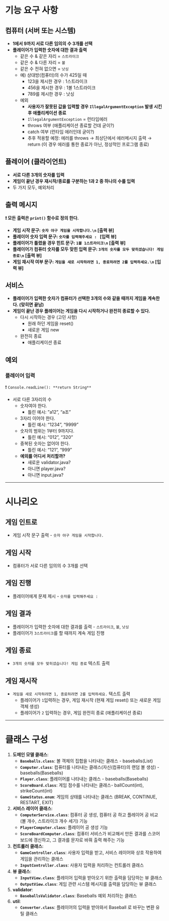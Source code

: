 # 기능 요구 사항

## 컴퓨터 (서버 또는 시스템)
- **1에서 9까지 서로 다른 임의의 수 3개를 선택**
- **플레이어가 입력한 숫자에 대한 결과 출력**
    - 같은 수 & 같은 자리 = `스트라이크`
    - 같은 수 & 다른 자리 = `볼`
    - 같은 수 전혀 없으면 = `낫싱`
    - 예) 상대방(컴퓨터)의 수가 425일 때
        - 123을 제시한 경우 : 1스트라이크
        - 456을 제시한 경우 : 1볼 1스트라이크
        - 789를 제시한 경우 : 낫싱
    - 예외
      - **사용자가 잘못된 값을 입력할 경우 `IllegalArgumentException` 발생 시킨 후 애플리케이션 종료**
      - `IllegalArgumentException` = 런타임에러
      - throws 여부 (애플리케이션 종료할 건데 굳이?)
      - catch 여부 (런타임 에러인데 굳이?)
      - 추후 적용할 예정: 에러를 throws → 최상단에서 에러메시지 출력 → return (이 경우 에러를 통한 종료가 아닌, 정상적인 프로그램 종료)

## 플레이어 (클라이언트)
- **서로 다른 3개의 숫자를 입력**
- **게임이 끝난 경우 재시작/종료를 구분하는 1과 2 중 하나의 수를 입력**
- 두 가지 모두, 예외처리

## 출력 메시지
**❗️ 모든 출력은 `print()` 함수로 정의 한다.**
- **게임 시작 문구: `숫자 야구 게임을 시작합니다.\n`  [출력 뷰]**
- **플레이어 숫자 입력 문구: `숫자를 입력해주세요 : `  [입력 뷰]**
- **플레이어가 틀렸을 경우 힌트 문구: `1볼 1스트라이크\n` [출력 뷰]**
- **플레이어가 컴퓨터 숫자를 모두 맞힌 입력 문구: `3개의 숫자를 모두 맞히셨습니다! 게임 종료\n` [출력 뷰]**
- **게임 재시작 여부 문구: `게임을 새로 시작하려면 1, 종료하려면 2를 입력하세요.\n` [입력 뷰]**

## 서비스
- **플레이어가 입력한 숫자가 컴퓨터가 선택한 3개의 수와 같을 때까지 게임을 계속한다. (맞히면 끝남)**
- **게임이 끝난 경우 플레이어는 게임을 다시 시작하거나 완전히 종료할 수 있다.**
    - 다시 시작하는 경우 (고민 사항)
        - 원래 하던 게임을 reset()
        - 새로운 게임 new
    - 완전히 종료
        - 애플리케이션 종료

## 예외
### 플레이어 입력
❗️ `Console.readLine(): **return String**`
- 서로 다른 3자리의 수
    - 숫자여야 한다.
        - 틀린 예시: ”a12”, “a조”
    - 3자리 이어야 한다.
        - 틀린 예시: “1234”, “9999”
    - 숫자의 범위는 1부터 9까지다.
        - 틀린 예시: “012”, “320”
    - 중복된 숫자는 없어야 한다.
        - 틀린 예시: “121”, “999”
    - **예외를 어디서 처리할까?**
        - 새로운 validator.java?
        - 아니면 player.java?
        - 아니면 input.java?
      

---

# 시나리오

## 게임 인트로

- 게임 시작 문구 출력 - `숫자 야구 게임을 시작합니다.`

## 게임 시작

- 컴퓨터가 서로 다른 임의의 수 3개를 선택

## 게임 진행

- 플레이어에게 문제 제시 - `숫자를 입력해주세요 : `

## 게임 결과

- 플레이어가 입력한 숫자에 대한 결과를 출력 - `스트라이크`, `볼`, `낫싱`
- 플레이어가 `3스트라이크`를 할 때까지 계속 게임 진행

## 게임 종료

- `3개의 숫자를 모두 맞히셨습니다! 게임 종료` 텍스트 출력

## 게임 재시작

- `게임을 새로 시작하려면 1, 종료하려면 2를 입력하세요.` 텍스트 출력
    - 플레이어가 `1`입력하는 경우, 게임 재시작 (현재 게임 reset() 또는 새로운 게임 객체 생성)
    - 플레이어가 `2` 입력하는 경우, 게임 완전히 종료 (애플리케이션 종료)

---

# 클래스 구성
1. **도메인 모델 클래스**:
    - **`Baseballs.class`**: 볼 객체의 집합을 나타내는 클래스 - baseballs(List<Integer>)
    - **`Computer.class`**: 컴퓨터를 나타내는 클래스(자신(컴퓨터)의 랜덤 볼 생성) - baseballs(Baseballs)
    - **`Player.class`**: 플레이어를 나타내는 클래스 - baseballs(Baseballs)
    - **`ScoreBoard.class`**: 게임 점수를 나타내는 클래스- ballCount(int), strikeCount(int)
    - **`GameStatus.enum`**: 게임의 상태를 나타내는 클래스 (BREAK, CONTINUE, RESTART, EXIT)
2. **서비스 레이어 클래스**:
   - **`ComputerService.class`**: 컴퓨터 공 생성, 컴퓨터 공 하고 플레이어 공 비교 (볼 개수, 스트라이크 개수 세기) 기능
   - **`PlayerComputer.class`**: 플레이어 공 생성 기능
   - **`ScoreBoardComputer.class`**: 컴퓨터 서비스가 비교해서 만든 결과를 스코어보드에 갱신하고, 그 결과를 문자로 바꿔 출력 해주는 기능
3. **컨트롤러 클래스**:
    - **`GameController.class`**: 사용자 입력을 받고, 서비스 레이어와 상호 작용하여 게임을 관리하는 클래스
    - **`InputController.class`**: 사용자 입력을 처리하는 컨트롤러 클래스
4. **뷰 클래스**:
    - **`InputView.class`**: 플레이어 입력을 받아오기 위한 출력을 담당하는 뷰 클래스
    - **`OutputView.class`**: 게임 관련 시스템 메시지를 출력을 담당하는 뷰 클래스
5. **validator**:
    - **`BaseballsValidator.class`**: Baseballs 예외 처리하는 클래스
6. **util**:
    - **`Converter.class`**: 플레이어의 입력을 받아와서 Baseball 로 바꾸는 변환 유틸 클래스